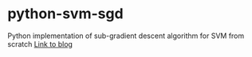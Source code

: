 # python-svm-sgd
Python implementation of sub-gradient descent algorithm for SVM from scratch
[Link to blog](https://medium.com/@qandeelabbassi/svm-implementation-from-scratch-python-2db2fc52e5c2)
